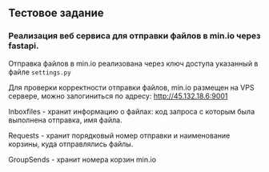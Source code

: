 ## Тестовое задание

### Реализация веб сервиса для отправки файлов в min.io через fastapi.


Отправка файлов в min.io реализована через ключ доступа указанный в файле `settings.py`

Для проверки корректности отправки файлов, min.io размещен на VPS сервере, можно залогиниться
по адресу: http://45.132.18.6:9001

Inboxfiles - хранит информацию о файлах: код запроса с которым была выполнена отправка, имя файла.

Requests - хранит порядковый номер отправки и наименование корзины, куда отправлялись файлы.

GroupSends - хранит номера корзин min.io


